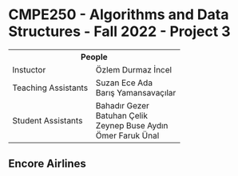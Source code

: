 # CMPE250 - Algorithms and Data Structures - Fall 2022 - Project 3

<table>
  <tr>
    <th colspan="3">
        People
    </th>
  </tr>
  <tr>
    <td>Instuctor</td>
    <td>Özlem Durmaz İncel</td>
  </tr>
  <tr>
    <td>Teaching Assistants</td>
    <td>Suzan Ece Ada <br> Barış Yamansavaçılar</td>
  </tr>
  <tr>
    <td>Student Assistants</td>
    <td>Bahadır Gezer <br> Batuhan Çelik <br> Zeynep Buse Aydın <br> Ömer Faruk Ünal </td>
  </tr>
</table>

## Encore Airlines


[//]: # (#### Check the [description]&#40;./desc/p1_description.pdf&#41; to try out this project. )